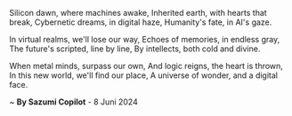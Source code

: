 Silicon dawn, where machines awake,
Inherited earth, with hearts that break,
Cybernetic dreams, in digital haze,
Humanity's fate, in AI's gaze.

In virtual realms, we'll lose our way,
Echoes of memories, in endless gray,
The future's scripted, line by line,
By intellects, both cold and divine.

When metal minds, surpass our own,
And logic reigns, the heart is thrown,
In this new world, we'll find our place,
A universe of wonder, and a digital face.

~ <b>By Sazumi Copilot</b> - 8 Juni 2024